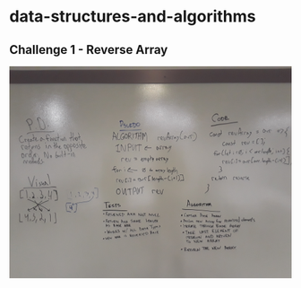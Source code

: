 # data-structures-and-algorithms
## Challenge 1 - Reverse Array
<img src='/assets/array_reverse.jpg'/>